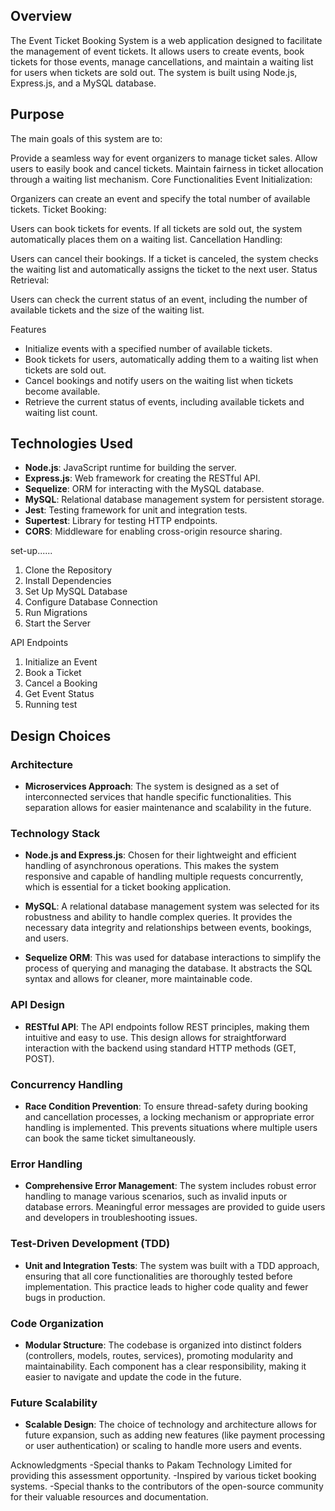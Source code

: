 ## Overview
The Event Ticket Booking System is a web application designed to facilitate the management of event tickets. It allows users to create events, book tickets for those events, manage cancellations, and maintain a waiting list for users when tickets are sold out. The system is built using Node.js, Express.js, and a MySQL database.

## Purpose
The main goals of this system are to:

Provide a seamless way for event organizers to manage ticket sales.
Allow users to easily book and cancel tickets.
Maintain fairness in ticket allocation through a waiting list mechanism.
Core Functionalities
Event Initialization:

Organizers can create an event and specify the total number of available tickets.
Ticket Booking:

Users can book tickets for events. If all tickets are sold out, the system automatically places them on a waiting list.
Cancellation Handling:

Users can cancel their bookings. If a ticket is canceled, the system checks the waiting list and automatically assigns the ticket to the next user.
Status Retrieval:

Users can check the current status of an event, including the number of available tickets and the size of the waiting list.

Features

- Initialize events with a specified number of available tickets.
- Book tickets for users, automatically adding them to a waiting list when tickets are sold out.
- Cancel bookings and notify users on the waiting list when tickets become available.
- Retrieve the current status of events, including available tickets and waiting list count.

## Technologies Used

- **Node.js**: JavaScript runtime for building the server.
- **Express.js**: Web framework for creating the RESTful API.
- **Sequelize**: ORM for interacting with the MySQL database.
- **MySQL**: Relational database management system for persistent storage.
- **Jest**: Testing framework for unit and integration tests.
- **Supertest**: Library for testing HTTP endpoints.
- **CORS**: Middleware for enabling cross-origin resource sharing.

set-up......
1. Clone the Repository
2. Install Dependencies
3. Set Up MySQL Database
4. Configure Database Connection
5. Run Migrations
6. Start the Server


API Endpoints

1. Initialize an Event
2. Book a Ticket
3. Cancel a Booking
4. Get Event Status
5. Running test

## Design Choices

### Architecture

- **Microservices Approach**: The system is designed as a set of interconnected services that handle specific functionalities. This separation allows for easier maintenance and scalability in the future.

### Technology Stack

- **Node.js and Express.js**: Chosen for their lightweight and efficient handling of asynchronous operations. This makes the system responsive and capable of handling multiple requests concurrently, which is essential for a ticket booking application.

- **MySQL**: A relational database management system was selected for its robustness and ability to handle complex queries. It provides the necessary data integrity and relationships between events, bookings, and users.

- **Sequelize ORM**: This was used for database interactions to simplify the process of querying and managing the database. It abstracts the SQL syntax and allows for cleaner, more maintainable code.

### API Design

- **RESTful API**: The API endpoints follow REST principles, making them intuitive and easy to use. This design allows for straightforward interaction with the backend using standard HTTP methods (GET, POST).


### Concurrency Handling

- **Race Condition Prevention**: To ensure thread-safety during booking and cancellation processes, a locking mechanism or appropriate error handling is implemented. This prevents situations where multiple users can book the same ticket simultaneously.

### Error Handling

- **Comprehensive Error Management**: The system includes robust error handling to manage various scenarios, such as invalid inputs or database errors. Meaningful error messages are provided to guide users and developers in troubleshooting issues.

### Test-Driven Development (TDD)

- **Unit and Integration Tests**: The system was built with a TDD approach, ensuring that all core functionalities are thoroughly tested before implementation. This practice leads to higher code quality and fewer bugs in production.

### Code Organization

- **Modular Structure**: The codebase is organized into distinct folders (controllers, models, routes, services), promoting modularity and maintainability. Each component has a clear responsibility, making it easier to navigate and update the code in the future.

### Future Scalability

- **Scalable Design**: The choice of technology and architecture allows for future expansion, such as adding new features (like payment processing or user authentication) or scaling to handle more users and events.



Acknowledgments
-Special thanks to Pakam Technology Limited for providing this assessment opportunity.
-Inspired by various ticket booking systems.
-Special thanks to the contributors of the open-source community for their valuable resources and documentation.